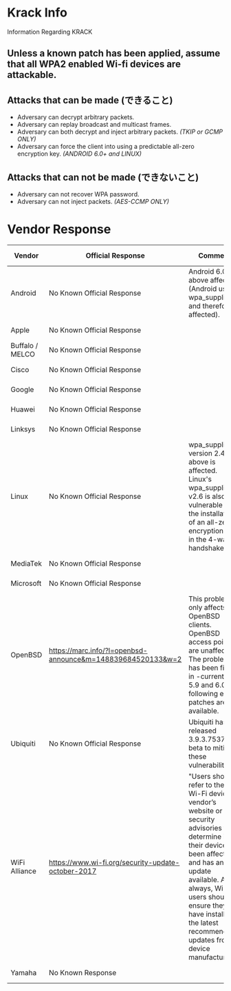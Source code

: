 # Krack Info
Information Regarding KRACK

## Unless a known patch has been applied, assume that all WPA2 enabled Wi-fi devices are attackable.

## Attacks that can be made (できること)
* Adversary can decrypt arbitrary packets.
* Adversary can replay broadcast and multicast frames.
* Adversary can both decrypt and inject arbitrary packets. *(TKIP or GCMP ONLY)*
* Adversary can force the client into using a predictable all-zero encryption key. *(ANDROID 6.0+ and LINUX)*

## Attacks that can not be made (できないこと)
* Adversary can not recover WPA password.
* Adversary can not inject packets. *(AES-CCMP ONLY)*


# Vendor Response

| Vendor          | Official Response                                           | Comment                                                                                                                                                                                                                                                                           | Last Checked | Last Updated |
|-----------------|-------------------------------------------------------------|-----------------------------------------------------------------------------------------------------------------------------------------------------------------------------------------------------------------------------------------------------------------------------------|--------------|--------------|
| Android         | No Known Official Response                                  | Android 6.0 and above affected (Android uses wpa_supplicant and therefore is affected).                                                                                                                                                                                           | 2017-10-16   | 2017-10-16   |
| Apple           | No Known Official Response                                  |                                                                                                                                                                                                                                                                                   | 2017-10-16   | 2017-10-16   |
| Buffalo / MELCO | No Known Official Response                                  |                                                                                                                                                                                                                                                                                   | 2017-10-16   | 2017-10-16   |
| Cisco           | No Known Official Response                                  |                                                                                                                                                                                                                                                                                   | 2017-10-16   | 2017-10-16   |
| Google          | No Known Official Response                                  |                                                                                                                                                                                                                                                                                   | 2017-10-16   | 2017-10-16   |
| Huawei          | No Known Official Response                                  |                                                                                                                                                                                                                                                                                   | 2017-10-16   | 2017-10-16   |
| Linksys         | No Known Official Response                                  |                                                                                                                                                                                                                                                                                   | 2017-10-16   | 2017-10-16   |
| Linux           | No Known Official Response                                  | wpa_supplicant version 2.4 and above is affected. Linux's wpa_supplicant v2.6 is also vulnerable to the installation of an all-zero encryption key in the 4-way handshake.                                                                                                        | 2017-10-16   | 2017-10-16   |
| MediaTek        | No Known Official Response                                  |                                                                                                                                                                                                                                                                                   | 2017-10-16   | 2017-10-16   |
| Microsoft       | No Known Official Response                                  |                                                                                                                                                                                                                                                                                   | 2017-10-16   | 2017-10-16   |
| OpenBSD         | https://marc.info/?l=openbsd-announce&m=148839684520133&w=2 | This problem only affects OpenBSD clients. OpenBSD access points are unaffected. The problem has been fixed in -current. For 5.9 and 6.0 the following errata patches are available.                                                                                              | 2017-10-16   | 2017-10-16   |
| Ubiquiti        | No Known Official Response                                  | Ubiquiti has released 3.9.3.7537 in beta to mitigate these vulnerabilities.                                                                                                                                                                                                       | 2017-10-16   | 2017-10-16   |
| WiFi Alliance   | https://www.wi-fi.org/security-update-october-2017          | "Users should refer to their Wi-Fi device vendor’s website or security advisories to determine if their device has been affected and has an update available. As always, Wi-Fi users should ensure they have installed the latest recommended updates from device manufacturers." | 2017-10-16   | 2017-10-16   |
| Yamaha          | No Known Response                                           |                                                                                                                                                                                                                                                                                   | 2017-10-16   | 2017-10-16   |
